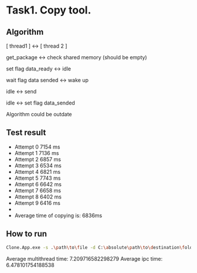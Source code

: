 # Task1. Copy tool.

## Algorithm
[  thread1   ]   <->         [  thread 2  ]

get_package      <->         check shared memory (should be empty)

set flag data_ready    <->   idle

wait flag data sended   <->  wake up

idle           <->           send

idle             <->         set flag data_sended

Algorithm could be outdate

## Test result 
* Attempt 0 7154 ms
* Attempt 1 7136 ms
* Attempt 2 6857 ms
* Attempt 3 6534 ms
* Attempt 4 6821 ms
* Attempt 5 7743 ms
* Attempt 6 6642 ms
* Attempt 7 6658 ms
* Attempt 8 6402 ms
* Attempt 9 6416 ms
* 
* Average time of copying is: 6836ms

## How to run
```sh
Clone.App.exe -s .\path\to\file -d C:\absolute\path\to\destination\folder
```


Average multithread time: 7.209716582298279
Average ipc time: 6.478101754188538